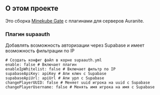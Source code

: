 ## О этом проекте

Это сборка [Minekube Gate](https://github.com/minekube/gate-plugin-template) с плагинами для серверов Auranite.

### Плагин supaauth
Добавлять возможность авторизации через Supabase и имеет возможность фильтрации по IP<br>

```
# Создать конфиг файл в корне supaauth.yml
enable: false # Включает плагин
enableIpWhitelist: false # Включает фильтр по IP
supabaseApiKey: apiKey # Апи ключ с Supabase
supabaseApiUrl: apiUrl # Апи урл с Supabase
changePlayerUUID: false # Меняет uuid игрока на uuid с Supabase
changePlayerUsername: false # Менять имя игрока на имя с Supabase
```